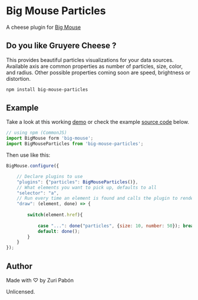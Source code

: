 # Big Mouse Particles

A cheese plugin for [Big Mouse](https://github.com/big-mouse/core)

## Do you like Gruyere Cheese ?

This provides beautiful particles visualizations for your data sources. Available axis are common properties as number of particles, size, color, and radius. Other possible properties coming soon are speed, brightness or distortion.

```bash
npm install big-mouse-particles
```

## Example

Take a look at this working [demo](https://big-mouse.github.io/examples) or check the example [source code](https://github.com/big-mouse/examples/blob/master/examples/home/index.js) below.

```js
// using npm (CommonJS)
import BigMouse form 'big-mouse';
import BigMouseParticles from 'big-mouse-particles';
```

Then use like this:

```js
BigMouse.configure({

    // Declare plugins to use
    "plugins": {"particles": BigMouseParticles()}, 
    // What elements you want to pick up, defaults to all
    "selector": "a",
    // Run every time an element is found and calls the plugin to render
    "draw": (element, done) => {
    
        switch(element.href){
        
            case "...": done("particles", {size: 10, number: 50}); break;
            default: done();
        }
    }
});
```

##  Author

Made with ♡ by Zuri Pabón 

Unlicensed.